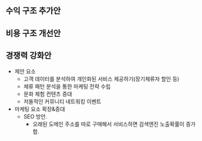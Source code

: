 ## 수익 구조 추가안


## 비용 구조 개선안


## 경쟁력 강화안
- 제안 요소
	- 고객 데이터를 분석하여 개인화된 서비스 제공하기(장기체류자 할인 등)
	- 체류 패턴 분석을 통한 마케팅 전략 수립
	- 문화 체험 컨텐츠 증대
	- 저돌적인 커뮤니티 네트워킹 이벤트
- 마케팅 요소 확장&증대
	- SEO 방안.
		- 오래된 도메인 주소를 따로 구매해서 서비스하면 검색엔진 노출확률이 증가함.
